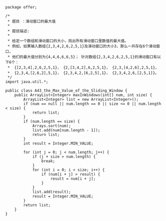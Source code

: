 	package offer;
	
	/*
	 * 题目 ：滑动窗口的最大值
	 * 
	 * 题目描述:
	 * 
	 * 给定一个数组和滑动窗口的大小，找出所有滑动窗口里数值的最大值。
	 * 例如，如果输入数组{2,3,4,2,6,2,5,1}及滑动窗口的大小3，那么一共存在6个滑动窗口，
	 * 他们的最大值分别为{4,4,6,6,6,5}； 针对数组{2,3,4,2,6,2,5,1}的滑动窗口有以下6个：
	 *  {[2,3,4],2,6,2,5,1}， {2,[3,4,2],6,2,5,1}， {2,3,[4,2,6],2,5,1}， 
	 *  {2,3,4,[2,6,2],5,1}， {2,3,4,2,[6,2,5],1}， {2,3,4,2,6,[2,5,1]}。
	 */
	import java.util.*;
	
	public class A43_the_Max_Value_of_the_Sliding_Window {
		public ArrayList<Integer> maxInWindows(int[] num, int size) {
			ArrayList<Integer> list = new ArrayList<Integer>();
			if (num == null || num.length == 0 || size <= 0 || num.length < size) {
				return list;
			}
			if (num.length == size) {
				Arrays.sort(num);
				list.add(num[num.length - 1]);
				return list;
			}
			int result = Integer.MIN_VALUE;
	
			for (int j = 0; j < num.length; j++) {
				if (j + size > num.length) {
					break;
				}
				for (int i = 0; i < size; i++) {
					if (num[i + j] > result) {
						result = num[i + j];
					}
				}
				list.add(result);
				result = Integer.MIN_VALUE;
			}
			return list;
		}
	}
